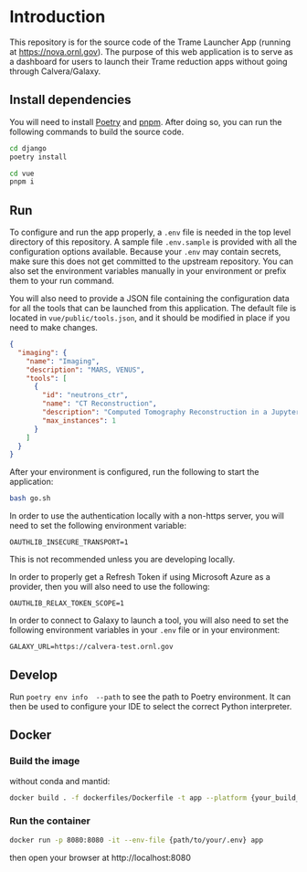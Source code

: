 # Introduction

This repository is for the source code of the Trame Launcher App (running at https://nova.ornl.gov). The purpose
of this web application is to serve as a dashboard for users to launch their Trame reduction apps without going through
Calvera/Galaxy.


## Install dependencies

You will need to install [Poetry](https://python-poetry.org/) and [pnpm](https://pnpm.io/). After doing so, you can run
the following commands to build the source code.

```bash
cd django
poetry install
```

```bash
cd vue
pnpm i
```

## Run

To configure and run the app properly, a `.env` file is needed in the top level directory of this repository.
A sample file `.env.sample` is provided with all the configuration options available. Because your `.env` may contain
secrets, make sure this does not get committed to the upstream repository. You can also set the environment variables
manually in your environment or prefix them to your run command.

You will also need to provide a JSON file containing the configuration data for all the tools that can be launched from this
application. The default file is located in `vue/public/tools.json`, and it should be modified in place if you need to make
changes.

```json
{
  "imaging": {
    "name": "Imaging",
    "description": "MARS, VENUS",
    "tools": [
      {
        "id": "neutrons_ctr",
        "name": "CT Reconstruction",
        "description": "Computed Tomography Reconstruction in a Jupyter Notebook",
        "max_instances": 1
      }
    ]
  }
}
```

After your environment is configured, run the following to start the application:
```bash
bash go.sh
```

In order to use the authentication locally with a non-https server, you will need to set the following environment variable:
```
OAUTHLIB_INSECURE_TRANSPORT=1
```
This is not recommended unless you are developing locally.

In order to properly get a Refresh Token if using Microsoft Azure as a provider, then you will also need to use the following:
```
OAUTHLIB_RELAX_TOKEN_SCOPE=1
```

In order to connect to Galaxy to launch a tool, you will also need to set the following environment variables in your
`.env` file or in your environment:
```
GALAXY_URL=https://calvera-test.ornl.gov
```

## Develop

Run `poetry env info  --path` to see the path to Poetry environment. It can then be used
to configure your IDE to select the correct Python interpreter.

## Docker
### Build the image

without conda and mantid:

```bash
docker build . -f dockerfiles/Dockerfile -t app --platform {your_build_platform}
```

### Run the container

```bash
docker run -p 8080:8080 -it --env-file {path/to/your/.env} app
```

then open your browser at http://localhost:8080
